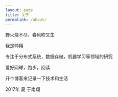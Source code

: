 ```yaml
---
layout: page
title: 关于
permalink: /about/
---
```


野火烧不尽，春风吹又生

我是帅翔

专注于分布式系统，数据存储，机器学习等领域的研究

爱好网球，跑步，阅读

开个博客来记录一下技术和生活


2017年 夏 于南翔
